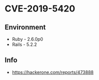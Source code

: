 # CVE-2019-5420

## Environment

* Ruby - 2.6.0p0
* Rails - 5.2.2

## Info

* https://hackerone.com/reports/473888
